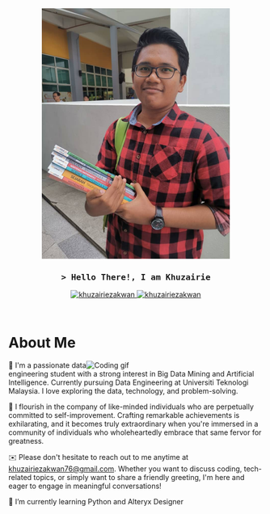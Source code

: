 <div align="center">
  <img src="Ehem.jpg" alt="Khuzairie" width="372px" height="496px">
</div>

<h3 align="center">
        <samp>&gt; Hello There!, I am
                <b>Khuzairie</a></b>
        </samp>
</h3>

<!-- social medias -->
<p align="center">
 <a href="https://www.linkedin.com/in/khuzairie" target="_blank">
  <img src="https://img.shields.io/badge/LinkedIn-0077B5?style=for-the-badge&logo=linkedin&logoColor=white" alt="khuzairiezakwan"/>
 </a>
 <a href="mailto:khuzairiezakwan76@gmail.com" target="_blank">
  <img src="https://img.shields.io/badge/Gmail-D14836?style=for-the-badge&logo=gmail&logoColor=white" alt="khuzairiezakwan"  />
  </a> 
</p>
<br/>

<!-- About Section -->
# About Me
<p>
  <img align="right" width="350" src="/assets/programmer.gif" alt="Coding gif" />

  👋 I'm a passionate data engineering student with a strong interest in Big Data Mining and Artificial Intelligence. Currently pursuing Data Engineering at Universiti Teknologi Malaysia. I love exploring the data, technology, and problem-solving.

  🧠 I flourish in the company of like-minded individuals who are perpetually committed to self-improvement. Crafting remarkable achievements is exhilarating, and it becomes truly extraordinary when you're immersed in a community of individuals who wholeheartedly embrace that same fervor for greatness.

  ✉️ Please don't hesitate to reach out to me anytime at khuzairiezakwan76@gmail.com. Whether you want to discuss coding, tech-related topics, or simply want to share a friendly greeting, I'm here and eager to engage in meaningful conversations!

  🌱 I’m currently learning Python and Alteryx Designer
</p>

<!--
# Use To Code
###
<a href="https://www.java.com" target="_blank" rel="noreferrer"> <img src="https://raw.githubusercontent.com/devicons/devicon/master/icons/java/java-original.svg" alt="java" width="40" height="40"/> </a>
<a href="https://www.cprogramming.com/" target="_blank" rel="noreferrer"> <img src="https://raw.githubusercontent.com/devicons/devicon/master/icons/c/c-original.svg" alt="c" width="40" height="40"/> </a> <a href="https://www.w3schools.com/cpp/" target="_blank" rel="noreferrer"> <img src="https://raw.githubusercontent.com/devicons/devicon/master/icons/cplusplus/cplusplus-original.svg" alt="cplusplus" width="40" height="40"/> </a>

<h4>Front End</h4>
<a href="https://getbootstrap.com" target="_blank" rel="noreferrer"> <img src="https://raw.githubusercontent.com/devicons/devicon/master/icons/bootstrap/bootstrap-plain-wordmark.svg" alt="bootstrap" width="40" height="40"/> </a>

<h4>Back End</h4>
<a href="https://getbootstrap.com" target="_blank" rel="noreferrer"> <img src="https://github.com/devicons/devicon/blob/master/icons/php/php-original.svg" alt="php" width="40" height="40"/> </a>

<h4>Databases</h4>
<a href="https://www.mysql.com/" target="_blank" rel="noreferrer"> <img src="https://raw.githubusercontent.com/devicons/devicon/master/icons/mysql/mysql-original-wordmark.svg" alt="mysql" width="40" height="40"/> </a>

##  Badges and Certification

- [AWS Academy Graduate - AWS Cloud Foundations](https://www.credly.com/badges/06aa205d-9e4d-4a3d-913a-502d8675dedd/public_url) 
- [Microsoft Certified - Azure Data Fundamentals](https://www.credly.com/badges/062957b6-8f62-46b7-bdae-958f054ba14f/public_url)

# Projects
[![Car Booking System](https://github-readme-stats.vercel.app/api/pin/?username=Hafiq02&repo=Car-Booking-System&border_color=7F3FBF&bg_color=0D1117&title_color=C9D1D9&text_color=8B949E&icon_color=7F3FBF)](https://github.com/Hafiq02/Car-Booking-System) 
[![UTM PKU Appointment System](https://github-readme-stats.vercel.app/api/pin/?username=Hafiq02&repo=UTM-PKU-Appointment-System&border_color=7F3FBF&bg_color=0D1117&title_color=C9D1D9&text_color=8B949E&icon_color=7F3FBF)](https://github.com/Hafiq02/UTM-PKU-Appointment-System) 
[![Onlin Marketplace OOP](https://github-readme-stats.vercel.app/api/pin/?username=Hafiq02&repo=Online-Marketplace-OOP&border_color=7F3FBF&bg_color=0D1117&title_color=C9D1D9&text_color=8B949E&icon_color=7F3FBF)](https://github.com/Hafiq02/Online-Marketplace-OOP)

<p align="left">
  <a href="https://github.com/Hafiq02?tab=repositories" target="_blank"><img alt="All Repositories" title="All Repositories" src="https://img.shields.io/badge/-All%20Repos-2962FF?style=for-the-badge&logo=koding&logoColor=white"/></a>
</p>

<br/>
<hr/>
<br/>
